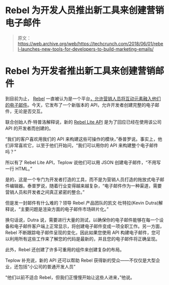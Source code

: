 # Rebel 为开发人员推出新工具来创建营销电子邮件 

> 原文：<https://web.archive.org/web/https://techcrunch.com/2018/06/01/rebel-launches-new-tools-for-developers-to-build-marketing-emails/>

# Rebel 为开发者推出新工具来创建营销邮件

到目前为止， [Rebel](https://web.archive.org/web/20230121232518/https://www.gorebel.com/) 一直被认为是一个平台[，允许营销人员将互动元素融入他们的电子邮件](https://web.archive.org/web/20230121232518/https://techcrunch.com/2017/06/07/rebelmail-rebrands-as-rebel-and-adds-one-click-checkout-to-its-interactive-email-platform/)。今天，它发布了一个新版本的 API，允许开发者创建完整的电子邮件，无论是否交互。

联合创始人乔·特普洛解释说，新的 [Rebel Lite API](https://web.archive.org/web/20230121232518/https://www.gorebel.com/products/rebel-lite-api) 是为了回应已经在使用该公司 API 的开发者而创建的。

“我们的客户喜欢用我们的 API 来构建这些可操作的模块，”泰普罗说。事实上，他们非常喜欢它，以至于他们开始问，“我们可以用你的 API 来构建整个电子邮件吗？”

所以有了 Rebel Lite API，Teplow 说他们可以用 JSON 创建电子邮件，“不用写一行 HTML。”

是的，这是一个专门为开发者打造的工具，而不是为营销人员打造的拖放式电子邮件编辑器。泰普罗说，随着行业变得越来越复杂，“电子邮件作为一种渠道，需要营销人员和开发者之间真正紧密的整合。”

但是发一封邮件有什么难的？领导 Rebel 产品团队的凯文·杜特拉(Kevin Dutra)解释说，“主要问题是渲染方面的电子邮件市场碎片化。”

换句话说，Dutra 说，需要进行大量的测试，以确保你的电子邮件能够在每一个设备和电子邮件客户端上正常显示，将创建电子邮件变成一项全职工作。另一方面，Rebel 不断跟踪电子邮件呈现的变化，因此如果您使用 API 构建电子邮件，您可以利用所有这些工作来了解您的代码是最新的，并且您的电子邮件将正确呈现。

此外，Rebel 还创建了许多可重用的组件来创建复杂的布局。

Teplow 补充说，新的 API 还可以帮助 Rebel 获得新的受众——不仅仅是大型企业，还包括“小公司的普通开发人员”

“他们以前不适合 Rebel，但我们正慢慢开始让这些人进来，”他说。